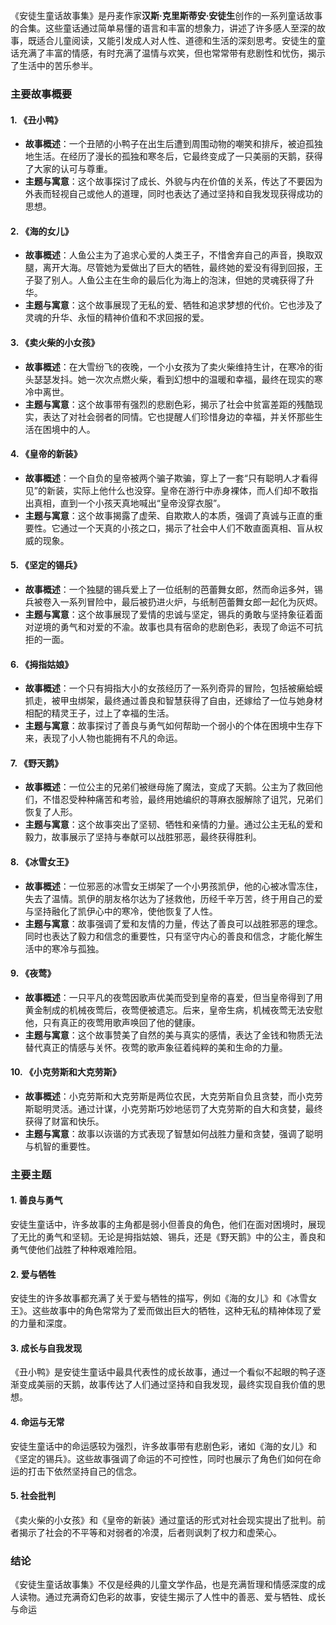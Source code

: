 《安徒生童话故事集》是丹麦作家**汉斯·克里斯蒂安·安徒生**创作的一系列童话故事的合集。这些童话通过简单易懂的语言和丰富的想象力，讲述了许多感人至深的故事，既适合儿童阅读，又能引发成人对人性、道德和生活的深刻思考。安徒生的童话充满了丰富的情感，有时充满了温情与欢笑，但也常常带有悲剧性和忧伤，揭示了生活中的苦乐参半。

### 主要故事概要

#### 1. **《丑小鸭》**
- **故事概述**：一个丑陋的小鸭子在出生后遭到周围动物的嘲笑和排斥，被迫孤独地生活。在经历了漫长的孤独和寒冬后，它最终变成了一只美丽的天鹅，获得了大家的认可与尊重。
- **主题与寓意**：这个故事探讨了成长、外貌与内在价值的关系，传达了不要因为外表而轻视自己或他人的道理，同时也表达了通过坚持和自我发现获得成功的思想。

#### 2. **《海的女儿》**
- **故事概述**：人鱼公主为了追求心爱的人类王子，不惜舍弃自己的声音，换取双腿，离开大海。尽管她为爱做出了巨大的牺牲，最终她的爱没有得到回报，王子娶了别人。人鱼公主在生命的最后化为海上的泡沫，但她的灵魂获得了升华。
- **主题与寓意**：这个故事展现了无私的爱、牺牲和追求梦想的代价。它也涉及了灵魂的升华、永恒的精神价值和不求回报的爱。

#### 3. **《卖火柴的小女孩》**
- **故事概述**：在大雪纷飞的夜晚，一个小女孩为了卖火柴维持生计，在寒冷的街头瑟瑟发抖。她一次次点燃火柴，看到幻想中的温暖和幸福，最终在现实的寒冷中离世。
- **主题与寓意**：这个故事带有强烈的悲剧色彩，揭示了社会中贫富差距的残酷现实，表达了对社会弱者的同情。它也提醒人们珍惜身边的幸福，并关怀那些生活在困境中的人。

#### 4. **《皇帝的新装》**
- **故事概述**：一个自负的皇帝被两个骗子欺骗，穿上了一套“只有聪明人才看得见”的新装，实际上他什么也没穿。皇帝在游行中赤身裸体，而人们却不敢指出真相，直到一个小孩天真地喊出“皇帝没穿衣服”。
- **主题与寓意**：这个故事揭露了虚荣、自欺欺人的本质，强调了真诚与正直的重要性。它通过一个天真的小孩之口，揭示了社会中人们不敢直面真相、盲从权威的现象。

#### 5. **《坚定的锡兵》**
- **故事概述**：一个独腿的锡兵爱上了一位纸制的芭蕾舞女郎，然而命运多舛，锡兵被卷入一系列冒险中，最后被扔进火炉，与纸制芭蕾舞女郎一起化为灰烬。
- **主题与寓意**：这个故事展现了爱情的忠诚与坚定，锡兵的勇敢与坚持象征着面对逆境的勇气和对爱的不渝。故事也具有宿命的悲剧色彩，表现了命运不可抗拒的一面。

#### 6. **《拇指姑娘》**
- **故事概述**：一个只有拇指大小的女孩经历了一系列奇异的冒险，包括被癞蛤蟆抓走，被甲虫绑架，最终通过善良和智慧获得了自由，还嫁给了一位与她身材相配的精灵王子，过上了幸福的生活。
- **主题与寓意**：故事探讨了善良与勇气如何帮助一个弱小的个体在困境中生存下来，表现了小人物也能拥有不凡的命运。

#### 7. **《野天鹅》**
- **故事概述**：一位公主的兄弟们被继母施了魔法，变成了天鹅。公主为了救回他们，不惜忍受种种痛苦和考验，最终用她编织的荨麻衣服解除了诅咒，兄弟们恢复了人形。
- **主题与寓意**：这个故事突出了坚韧、牺牲和亲情的力量。通过公主无私的爱和毅力，故事展示了坚持与奉献可以战胜邪恶，最终获得胜利。

#### 8. **《冰雪女王》**
- **故事概述**：一位邪恶的冰雪女王绑架了一个小男孩凯伊，他的心被冰雪冻住，失去了温情。凯伊的朋友格尔达为了拯救他，历经千辛万苦，终于用自己的爱与坚持融化了凯伊心中的寒冷，使他恢复了人性。
- **主题与寓意**：故事强调了爱和友情的力量，传达了善良可以战胜邪恶的理念。同时也表达了毅力和信念的重要性，只有坚守内心的善良和信念，才能化解生活中的寒冷与孤独。

#### 9. **《夜莺》**
- **故事概述**：一只平凡的夜莺因歌声优美而受到皇帝的喜爱，但当皇帝得到了用黄金制成的机械夜莺后，夜莺便被遗忘。后来，皇帝生病，机械夜莺无法安慰他，只有真正的夜莺用歌声唤回了他的健康。
- **主题与寓意**：这个故事赞美了自然的美与真实的感情，表达了金钱和物质无法替代真正的情感与关怀。夜莺的歌声象征着纯粹的美和生命的力量。

#### 10. **《小克劳斯和大克劳斯》**
- **故事概述**：小克劳斯和大克劳斯是两位农民，大克劳斯自负且贪婪，而小克劳斯聪明灵活。通过计谋，小克劳斯巧妙地惩罚了大克劳斯的自大和贪婪，最终获得了财富和快乐。
- **主题与寓意**：故事以诙谐的方式表现了智慧如何战胜力量和贪婪，强调了聪明与机智的重要性。

### 主要主题

#### 1. **善良与勇气**
安徒生童话中，许多故事的主角都是弱小但善良的角色，他们在面对困境时，展现了无比的勇气和坚韧。无论是拇指姑娘、锡兵，还是《野天鹅》中的公主，善良和勇气使他们战胜了种种艰难险阻。

#### 2. **爱与牺牲**
安徒生的许多故事都充满了关于爱与牺牲的描写，例如《海的女儿》和《冰雪女王》。这些故事中的角色常常为了爱而做出巨大的牺牲，这种无私的精神体现了爱的力量和深度。

#### 3. **成长与自我发现**
《丑小鸭》是安徒生童话中最具代表性的成长故事，通过一个看似不起眼的鸭子逐渐变成美丽的天鹅，故事传达了人们通过坚持和自我发现，最终实现自我价值的思想。

#### 4. **命运与无常**
安徒生童话中的命运感较为强烈，许多故事带有悲剧色彩，诸如《海的女儿》和《坚定的锡兵》。这些故事强调了命运的不可控性，同时也展示了角色们如何在命运的打击下依然坚持自己的信念。

#### 5. **社会批判**
《卖火柴的小女孩》和《皇帝的新装》通过童话的形式对社会现实提出了批判。前者揭示了社会的不平等和对弱者的冷漠，后者则讽刺了权力和虚荣心。

### 结论
《安徒生童话故事集》不仅是经典的儿童文学作品，也是充满哲理和情感深度的成人读物。通过充满奇幻色彩的故事，安徒生揭示了人性中的善恶、爱与牺牲、成长与命运

